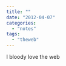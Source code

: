 ```yaml
---
title: ""
date: "2012-04-07"
categories: 
  - "notes"
tags: 
  - "theweb"
---
```


I bloody love the web
